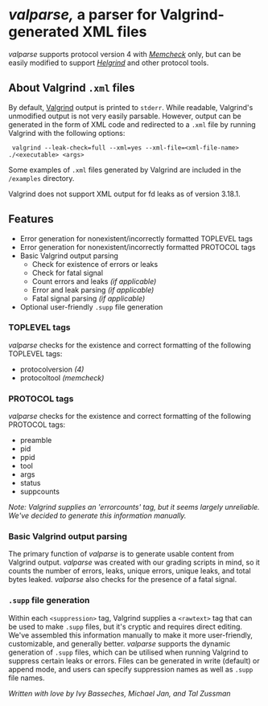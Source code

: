 # *valparse,* a parser for Valgrind-generated XML files
*valparse* supports protocol version 4 with [*Memcheck*][memcheck] only, but can be easily modified to support [*Helgrind*][helgrind] and other protocol tools.

[memcheck]: https://valgrind.org/docs/manual/mc-manual.html
[helgrind]: https://valgrind.org/docs/manual/hg-manual.html

## About Valgrind `.xml` files
By default, [Valgrind][valgrind] output is printed to `stderr`. While readable, Valgrind's unmodified output is not very easily parsable. However, output can be generated in the form of XML code and redirected to a `.xml` file by running Valgrind with the following options:

[valgrind]: https://valgrind.org/

```
 valgrind --leak-check=full --xml=yes --xml-file=<xml-file-name> ./<executable> <args>
```
Some examples of `.xml` files generated by Valgrind are included in the `/examples` directory.

Valgrind does not support XML output for fd leaks as of version 3.18.1.

## Features
- Error generation for nonexistent/incorrectly formatted TOPLEVEL tags
- Error generation for nonexistent/incorrectly formatted PROTOCOL tags
- Basic Valgrind output parsing
  - Check for existence of errors or leaks
  - Check for fatal signal
  - Count errors and leaks *(if applicable)*
  - Error and leak parsing *(if applicable)*
  - Fatal signal parsing *(if applicable)*
- Optional user-friendly `.supp` file generation

### TOPLEVEL tags
*valparse* checks for the existence and correct formatting of the following TOPLEVEL tags:
- protocolversion *(4)*
- protocoltool *(memcheck)*

### PROTOCOL tags
*valparse* checks for the existence and correct formatting of the following PROTOCOL tags:
- preamble
- pid
- ppid
- tool
- args
- status
- suppcounts

*Note: Valgrind supplies an 'errorcounts' tag, but it seems largely unreliable. We've decided to generate this information manually.*

### Basic Valgrind output parsing
The primary function of *valparse* is to generate usable content from Valgrind output. *valparse* was created with our grading scripts in mind, so it counts the number of errors, leaks, unique errors, unique leaks, and total bytes leaked. *valparse* also checks for the presence of a fatal signal.

### `.supp` file generation

Within each `<suppression>` tag, Valgrind supplies a `<rawtext>` tag that can be used to make `.supp` files, but it's cryptic and requires direct editing. We've assembled this information manually to make it more user-friendly, customizable, and generally better. *valparse* supports the dynamic generation of `.supp` files, which can be utilised when running Valgrind to suppress certain leaks or errors. Files can be generated in write (default) or append mode, and users can specify suppression names as well as `.supp` file names.

*Written with love by Ivy Basseches, Michael Jan, and Tal Zussman*
